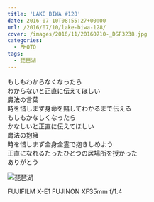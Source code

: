 ```yaml
---
title: 'LAKE BIWA #128'
date: 2016-07-10T08:55:27+00:00
url: /2016/07/10/lake-biwa-128/
cover: /images/2016/11/20160710-_DSF3238.jpg
categories:
  - PHOTO
tags:
  - 琵琶湖
---
```

<!--more-->
もしもわからなくなったら  
わからないと正直に伝えてほしい  
魔法の言葉  
時を惜しまず身命を賭してわかるまで伝える  
もしもかなしくなったら  
かなしいと正直に伝えてほしい  
魔法の抱擁  
時を惜しまず全身全霊で抱きしめよう  
正直になれるたったひとつの居場所を授かった  
ありがとう

![琵琶湖](/images/2016/11/20160710-_DSF3258.jpg "琵琶湖")

FUJIFILM X-E1 FUJINON XF35mm f/1.4
